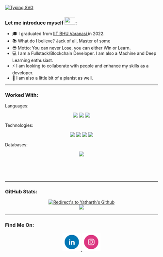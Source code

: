 [![Typing SVG](https://readme-typing-svg.herokuapp.com?font=Ubuntu&size=40&color=F2F72F&background=0A0B01&vCenter=true&width=900&height=200&lines=Hey!+Myself+Yatharth+Verma;I+am+what+you+call+:+a+Developer+of+all+sorts)](https://git.io/typing-svg)

### Let me introduce myself <img src="https://raw.githubusercontent.com/TheDudeThatCode/TheDudeThatCode/master/Assets/Developer.gif" width=35 height=25>:

- 🎓 I graduated from <a href="https://www.iitbhu.ac.in/"> IIT BHU Varanasi </a> in 2022.
- 📚 What do I believe? Jack of all, Master of some
- 😎 Motto: You can never Lose, you can either Win or Learn.
- 💻 I am a Fullstack/Blockchain Developer. I am also a Machine and Deep Learning enthusiast.
- ⚡ I am looking to collaborate with people and enhance my skills as a developer.
- 🎹 I am also a little bit of a pianist as well.

---

### Worked With:

Languages:

<div align="center">

<code><img height="40" src="https://img.shields.io/badge/c++-%2300599C.svg?&style=for-the-badge&logo=c%2B%2B&logoColor=white" /></code>
<code><img height="40" src="https://img.shields.io/badge/typescript-%234ea94b.svg?&style=for-the-badge&logo=typescript-&logoColor=white&color=ff4d4d" /></code>
<code><img height="40" src="https://img.shields.io/badge/javascript-%2320232a.svg?&style=for-the-badge&logo=javascript&logoColor=%23F7DF1E" /></code>
 
</div>

Technologies:

<div align="center">

<code><img height="40" src="https://img.shields.io/badge/vue-%234ea94b.svg?&style=for-the-badge&logo=vue&logoColor=white" /></code>
<code><img height="40" src="https://img.shields.io/badge/node.js-%234ea94b.svg?&style=for-the-badge&logo=node.js&logoColor=white" /></code>
<code><img height="40" src="https://img.shields.io/badge/react-%2320232a.svg?&style=for-the-badge&logo=react&logoColor=%2361DAFB" /></code>
<code><img height="40" src="https://img.shields.io/badge/git-%2320232a.svg?&style=for-the-badge&logo=git&logoColor=ff4d4d" /></code>
 
</div>
 
Databases:
 
<div align="center">
 
<code><img height="40" src="https://img.shields.io/badge/mysql-%2300f.svg?&style=for-the-badge&logo=mysql&logoColor=white&color=ff4d4d" /></code>
 
</div>

  <br />
  <br />
  <br />
  
</details>

---

### GitHub Stats:

<p align="centre">
 
 <div align = "center">
  
  <a href="https://github.com/yatharthv8">
  <img width="49%" title="Redirect's to Yatharth's Github" src="https://github-readme-streak-stats.herokuapp.com/?user=yatharthv8&theme=great-gatsby&hide_border=false" /></a>
  
  </div>

 <div align = "center">
  <a href ="https://github.com/karthikeysaxena2507" title="Redirect's to karthikey's Github">
  <img width="45%" src="https://github-readme-stats.vercel.app/api/top-langs/?username=yatharthv8&theme=great-gatsby&show_icons=true&hide_border=false&layout=compact"/></a>
  </div>

</p>     

---

### Find Me On:
<p align="center">
 <a href="https://www.linkedin.com/in/yatharth-verma-84168b176/"  target="_blank">
   <img src="https://github.com/aritraroy/social-icons/blob/master/linkedin-icon.png?raw=true" width="60">
 </a>
 <a href="https://www.instagram.com/yatharth8v/"  target="_blank">
   <img src="https://github.com/aritraroy/social-icons/blob/master/instagram-icon.png?raw=true" width="60">
 </a>
</p>
